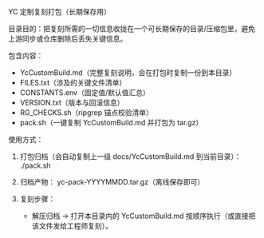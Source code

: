 YC 定制复刻打包（长期保存用）

目录目的：把复刻所需的一切信息收拢在一个可长期保存的目录/压缩包里，避免上游同步或仓库删除后丢失关键信息。

包含内容：
- YcCustomBuild.md（完整复刻说明，会在打包时复制一份到本目录）
- FILES.txt（涉及的关键文件清单）
- CONSTANTS.env（固定值/默认值汇总）
- VERSION.txt（版本与回滚信息）
- RG_CHECKS.sh（ripgrep 锚点校验清单）
- pack.sh（一键复制 YcCustomBuild.md 并打包为 tar.gz）

使用方式：
1) 打包归档（会自动复制上一级 docs/YcCustomBuild.md 到当前目录）：
   ./pack.sh

2) 归档产物：
   yc-pack-YYYYMMDD.tar.gz（离线保存即可）

3) 复刻步骤：
   - 解压归档 → 打开本目录内的 YcCustomBuild.md 按顺序执行（或直接把该文件发给工程师复刻）。



